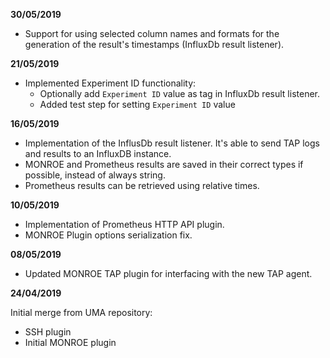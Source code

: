 **30/05/2019**

 - Support for using selected column names and formats for the generation of the result's timestamps (InfluxDb result listener).

**21/05/2019**

 - Implemented Experiment ID functionality:
    - Optionally add `Experiment ID` value as tag in InfluxDb result listener.
    - Added test step for setting `Experiment ID` value

**16/05/2019**

 - Implementation of the InflusDb result listener. It's able to send TAP logs and results to an InfluxDB instance.
 - MONROE and Prometheus results are saved in their correct types if possible, instead of always string.
 - Prometheus results can be retrieved using relative times.

**10/05/2019**

 - Implementation of Prometheus HTTP API plugin.
 - MONROE Plugin options serialization fix.

**08/05/2019**

 - Updated MONROE TAP plugin for interfacing with the new TAP agent. 

**24/04/2019**

Initial merge from UMA repository:
 - SSH plugin
 - Initial MONROE plugin
